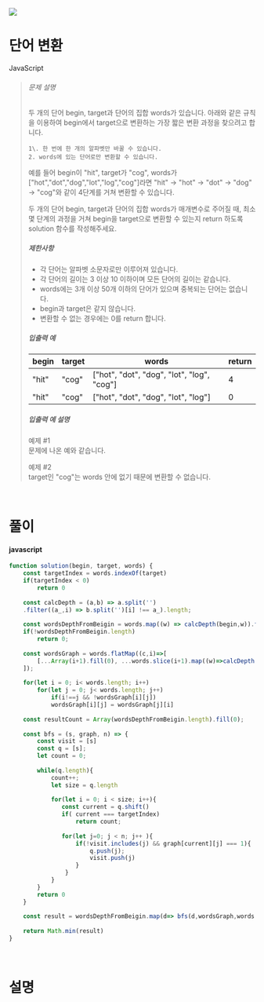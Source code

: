 ![](/img/programmers.png)

# 단어 변환

JavaScript 

>###### 문제 설명
>
>두 개의 단어 begin, target과 단어의 집합 words가 있습니다. 아래와 같은 규칙을 이용하여 begin에서 target으로 변환하는 가장 짧은 변환 과정을 찾으려고 합니다.
>
>```
>1\. 한 번에 한 개의 알파벳만 바꿀 수 있습니다.
>2. words에 있는 단어로만 변환할 수 있습니다.
>
>```
>
>예를 들어 begin이 "hit", target가 "cog", words가 ["hot","dot","dog","lot","log","cog"]라면 "hit" -> "hot" -> "dot" -> "dog" -> "cog"와 같이 4단계를 거쳐 변환할 수 있습니다.
>
>두 개의 단어 begin, target과 단어의 집합 words가 매개변수로 주어질 때, 최소 몇 단계의 과정을 거쳐 begin을 target으로 변환할 수 있는지 return 하도록 solution 함수를 작성해주세요.
>
>##### 제한사항
>
>-   각 단어는 알파벳 소문자로만 이루어져 있습니다.
>-   각 단어의 길이는 3 이상 10 이하이며 모든 단어의 길이는 같습니다.
>-   words에는 3개 이상 50개 이하의 단어가 있으며 중복되는 단어는 없습니다.
>-   begin과 target은 같지 않습니다.
>-   변환할 수 없는 경우에는 0를 return 합니다.
>
>##### 입출력 예
>
>| begin | target | words | return |
>| --- | --- | --- | --- |
>| "hit" | "cog" | ["hot", "dot", "dog", "lot", "log", "cog"] | 4 |
>| "hit" | "cog" | ["hot", "dot", "dog", "lot", "log"] | 0 |
>
>##### 입출력 예 설명
>
>예제 #1\
>문제에 나온 예와 같습니다.
>
>예제 #2\
>target인 "cog"는 words 안에 없기 때문에 변환할 수 없습니다.

<br/>

# 풀이

#### javascript

```javascript
function solution(begin, target, words) {
    const targetIndex = words.indexOf(target)
    if(targetIndex < 0)
        return 0
    
    const calcDepth = (a,b) => a.split('')
    .filter((a_,i) => b.split('')[i] !== a_).length;
    
    const wordsDepthFromBeigin = words.map((w) => calcDepth(begin,w)).flatMap((c,i)=>c===1?i:[]);
    if(!wordsDepthFromBeigin.length)
        return 0;
    
    const wordsGraph = words.flatMap((c,i)=>[
        [...Array(i+1).fill(0), ...words.slice(i+1).map((w)=>calcDepth(c,w))]
    ]);
    
    for(let i = 0; i< words.length; i++)
        for(let j = 0; j< words.length; j++)
            if(i!==j && !wordsGraph[i][j]) 
            wordsGraph[i][j] = wordsGraph[j][i]
    
    const resultCount = Array(wordsDepthFromBeigin.length).fill(0);
    
    const bfs = (s, graph, n) => {
        const visit = [s]
        const q = [s];
        let count = 0;
        
        while(q.length){
            count++;
            let size = q.length
            
            for(let i = 0; i < size; i++){
               const current = q.shift()
               if( current === targetIndex) 
                   return count;
                
               for(let j=0; j < n; j++ ){
                   if(!visit.includes(j) && graph[current][j] === 1){
                       q.push(j);
                       visit.push(j)
                   }
                }
            }
        }
        return 0
    }
    
    const result = wordsDepthFromBeigin.map(d=> bfs(d,wordsGraph,words.length))
    
    return Math.min(result)
}
```

<br/>

# 설명